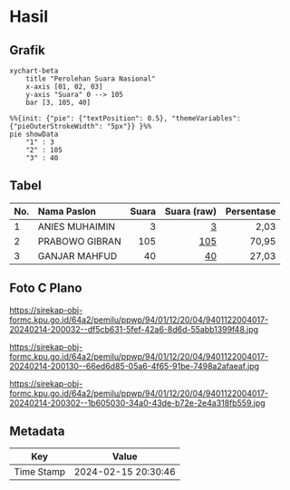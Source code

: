 # Hasil

## Grafik

```mermaid
xychart-beta
    title "Perolehan Suara Nasional"
    x-axis [01, 02, 03]
    y-axis "Suara" 0 --> 105
    bar [3, 105, 40]
```

```mermaid
%%{init: {"pie": {"textPosition": 0.5}, "themeVariables": {"pieOuterStrokeWidth": "5px"}} }%%
pie showData
    "1" : 3
    "2" : 105
    "3" : 40
```

## Tabel

| No. | Nama Paslon    | Suara | Suara (raw) | Persentase |
|:--- |:-------------- | -----:| -----------:| ----------:|
| 1   | ANIES MUHAIMIN | 3     | [3][p-1]    | 2,03       |
| 2   | PRABOWO GIBRAN | 105   | [105][p-2]  | 70,95      |
| 3   | GANJAR MAHFUD  | 40    | [40][p-3]   | 27,03      |


[p-1]: https://github.com/gigit-pemilu/pemilu-2024/blob/main/pilpres/hitung-suara/sub/94-papua-tengah/sub/01-nabire/sub/12-nabire-barat/sub/2004-kali-semen/sub/017-tps/sub/paslon-1.txt
[p-2]: https://github.com/gigit-pemilu/pemilu-2024/blob/main/pilpres/hitung-suara/sub/94-papua-tengah/sub/01-nabire/sub/12-nabire-barat/sub/2004-kali-semen/sub/017-tps/sub/paslon-2.txt
[p-3]: https://github.com/gigit-pemilu/pemilu-2024/blob/main/pilpres/hitung-suara/sub/94-papua-tengah/sub/01-nabire/sub/12-nabire-barat/sub/2004-kali-semen/sub/017-tps/sub/paslon-3.txt

## Foto C Plano

https://sirekap-obj-formc.kpu.go.id/64a2/pemilu/ppwp/94/01/12/20/04/9401122004017-20240214-200032--df5cb631-5fef-42a6-8d6d-55abb1399f48.jpg

https://sirekap-obj-formc.kpu.go.id/64a2/pemilu/ppwp/94/01/12/20/04/9401122004017-20240214-200130--66ed6d85-05a6-4f65-91be-7498a2afaeaf.jpg

https://sirekap-obj-formc.kpu.go.id/64a2/pemilu/ppwp/94/01/12/20/04/9401122004017-20240214-200302--1b605030-34a0-43de-b72e-2e4a318fb559.jpg


## Metadata

| Key        | Value               |
| ---------- | ------------------- |
| Time Stamp | 2024-02-15 20:30:46 |



